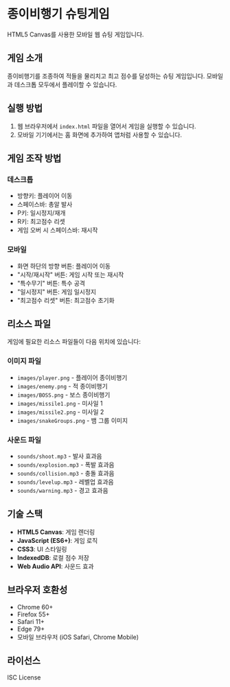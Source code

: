 # 종이비행기 슈팅게임

HTML5 Canvas를 사용한 모바일 웹 슈팅 게임입니다.

## 게임 소개

종이비행기를 조종하여 적들을 물리치고 최고 점수를 달성하는 슈팅 게임입니다. 모바일과 데스크톱 모두에서 플레이할 수 있습니다.

## 실행 방법

1. 웹 브라우저에서 `index.html` 파일을 열어서 게임을 실행할 수 있습니다.
2. 모바일 기기에서는 홈 화면에 추가하여 앱처럼 사용할 수 있습니다.

## 게임 조작 방법

### 데스크톱
- 방향키: 플레이어 이동
- 스페이스바: 총알 발사
- P키: 일시정지/재개
- R키: 최고점수 리셋
- 게임 오버 시 스페이스바: 재시작

### 모바일
- 화면 하단의 방향 버튼: 플레이어 이동
- "시작/재시작" 버튼: 게임 시작 또는 재시작
- "특수무기" 버튼: 특수 공격
- "일시정지" 버튼: 게임 일시정지
- "최고점수 리셋" 버튼: 최고점수 초기화

## 리소스 파일

게임에 필요한 리소스 파일들이 다음 위치에 있습니다:

### 이미지 파일
- `images/player.png` - 플레이어 종이비행기
- `images/enemy.png` - 적 종이비행기
- `images/BOSS.png` - 보스 종이비행기
- `images/missile1.png` - 미사일 1
- `images/missile2.png` - 미사일 2
- `images/snakeGroups.png` - 뱀 그룹 이미지

### 사운드 파일
- `sounds/shoot.mp3` - 발사 효과음
- `sounds/explosion.mp3` - 폭발 효과음
- `sounds/collision.mp3` - 충돌 효과음
- `sounds/levelup.mp3` - 레벨업 효과음
- `sounds/warning.mp3` - 경고 효과음

## 기술 스택

- **HTML5 Canvas**: 게임 렌더링
- **JavaScript (ES6+)**: 게임 로직
- **CSS3**: UI 스타일링
- **IndexedDB**: 로컬 점수 저장
- **Web Audio API**: 사운드 효과

## 브라우저 호환성

- Chrome 60+
- Firefox 55+
- Safari 11+
- Edge 79+
- 모바일 브라우저 (iOS Safari, Chrome Mobile)

## 라이선스

ISC License 